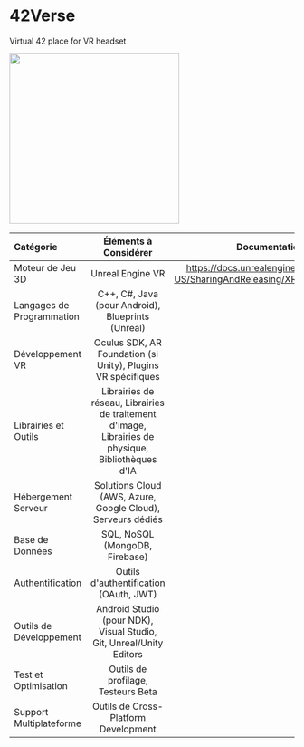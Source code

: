 # 42Verse
Virtual 42 place for VR headset

<img src="https://github.com/Madness807/42_Verse/blob/main/DALL%C2%B7E%202023-12-14%2023.49.59%20-%20A%20modern%20and%20creative%20logo%20for%20a%20virtual%20reality%20project%20associated%20with%20the%2042%20Network%2C%20prominently%20featuring%20a%20VR%20headset%20as%20the%20main%20element.%20The%20d.png" width="300">


| Catégorie	| Éléments à Considérer	| Documentations |
| :--------------- |:---------------:|:---------------:|
|Moteur de Jeu 3D	| Unreal Engine VR | https://docs.unrealengine.com/4.26/en-US/SharingAndReleasing/XRDevelopment/VR/ |
|Langages de Programmation |	C++, C#, Java (pour Android), Blueprints (Unreal)	| |
|Développement VR |	Oculus SDK, AR Foundation (si Unity), Plugins VR spécifiques| |
|Librairies et Outils	| Librairies de réseau, Librairies de traitement d'image, Librairies de physique, Bibliothèques d'IA | |
|Hébergement Serveur	| Solutions Cloud (AWS, Azure, Google Cloud), Serveurs dédiés	| |
|Base de Données | SQL, NoSQL (MongoDB, Firebase)| |
|Authentification |	Outils d'authentification (OAuth, JWT)| |
|Outils de Développement | Android Studio (pour NDK), Visual Studio, Git, Unreal/Unity Editors| |
|Test et Optimisation |	Outils de profilage, Testeurs Beta | |
|Support Multiplateforme |	Outils de Cross-Platform Development | |

